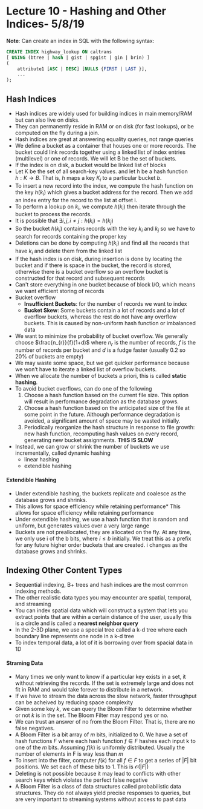 # Lecture 10 - Hashing and Other Indices- 5/8/19

**Note**: Can create an index in SQL with the following syntax:

```sql
CREATE INDEX highway_lookup ON caltrans
[ USING (btree | hash | gist | spgist | gin | brin) ]
(
    attribute1 [ASC | DESC] [NULLS {FIRST | LAST }],
    ...
);
```

## Hash Indices

* Hash indices are widely used for building indices in main
    memory/RAM but can also live on disks.
* They can permanently reside in RAM or on disk (for fast lookups),
    or be computed on the fly during a join.
* Hash indices are great at answering equality queries, not range queries
* We define a bucket as a container that houses one or more records.
    The bucket could link records together using a linked list of index
    entries (multilevel) or one of records. We will let B be the set of
    buckets.
* If the index is on disk, a bucket would be linked list of blocks
* Let K be the set of all search-key values. and let h be a hash
    function $h : K \rightarrow B$. That is, $h$ maps a key $K_i$ to a particular
    bucket $b$.
* To insert a new record into the index, we compute the hash function
    on the key $h(k_i)$ which gives a bucket address for the record. Then
    we add an index entry for the record to the list at offset i.
* To perform a lookup on $k_i$, we compute $h(k_i)$ then iterate through
    the bucket to process the records.
* It is possible that ${\exists i,j, i \ne j : h(k_i) = h(k_j)}$
* So the bucket $h(k_i)$ contains records with the key $k_i$ and $k_j$ so we have to
    search for records containing the proper key
* Deletions can be done by computing $h(k_i)$ and find all the records that have $k_i$
    and delete them from the linked list
* If the hash index is on disk, during insertion is done by locating the bucket and if
    there is space in the bucket, the record is stored, otherwise there is a bucket
    overflow so an overflow bucket is constructed for that record and subsequent records
* Can't store everything in one bucket because of block I/O, which means we want
    efficient storing of records
* Bucket overflow
    * **Insufficient Buckets**: for the number of records we want to index
    * **Bucket Skew**: Some buckets contain a lot of records and a
        lot of overflow buckets, whereas the rest do not have any
        overflow buckets. This is caused by non-uniform hash function or imbalanced data
* We want to minimize the probability of bucket overflow. We generally choose
    $\frac{n_{r}}{f}(1+d)$ where $n_r$ is the number of records, $f$ is the number of
    records per bucket and $d$ is a fudge faster (usually 0.2 so 20% of buckets are empty)
* We may waste some space, but we get quicker performance because we won’t have to
    iterate a linked list of overflow buckets.
* When we allocate the number of buckets a priori, this is called **static hashing**.
* To avoid bucket overflows, can do one of the following
    1. Choose a hash function based on the current file size. This option will result in
        performance degradation as the database grows.
    2. Choose a hash function based on the anticipated size of the
        file at some point in the future. Although performance
        degradation is avoided, a significant amount of space may be
        wasted initially.
    3. Periodically reorganize the hash structure in response to file
        growth: new hash function, recomputing hash values on every
        record, generating new bucket assignments. **THIS IS SLOW**
* Instead, we can grow or shrink the number of buckets we use incrementally, called
    dynamic hashing
    * linear hashing
    * extendible hashing

#### Extendible Hashing

* Under extendible hashing, the buckets replicate and coalesce as the
    database grows and shrinks.
* This allows for space efficiency while retaining performance* This allows for space
    efficiency while retaining performance
* Under extendible hashing, we use a hash function that is random
    and uniform, but generates values over a very large range
* Buckets are not preallocated, they are allocated on the fly. At any time, we only use
    i of the b bits, where $i \leq b$ initially. We treat this as a prefix for any future
    higher order buckets that are created. i changes as the database grows and shrinks.

## Indexing Other Content Types

* Sequential indexing, B+ trees and hash indices are the most common indexing methods.
* The other realistic data types you may encounter are spatial, temporal, and streaming
* You can index spatial data which will construct a system that lets you extract points
    that are within a certain distance of the user, usually this is a circle and is
    called a **nearest neighbor query**
* In the 2-3D plane, we use a special tree called a k-d tree where each boundary line
    represents one node in a k-d tree
* To index temporal data, a lot of it is borrowing over from spacial data in 1D

#### Straming Data

* Many times we only want to know if a particular key exists in a set,
    it without retrieving the records. If the set is extremely large and does not
    fit in RAM and would take forever to distribute in a network.
* If we have to stream the data across the slow network, faster throughput can be
    acheived by reducing space complexity
* Given some key $k$, we can query the Bloom Filter to determine
    whether or not $k$ is in the set. The Bloom Filter may respond yes
    or no.
* We can trust an answer of no from the Bloom Filter. That is, there are no false
    negatives.
* A Bloom Filter is a bit array of $m$ bits, initialized to 0. We have a set of hash
    functions $F$ where each hash function $f \in F$ hashes each input k to one of the
    $m$ bits. Assuming $f(k)$ is uniformly distributed. Usually the number of elements in
    F is way less than $m$
* To insert into the filter, computer $f(k)$ for all $f \in F$ to get a series of $|F|$
    bit positions. We set each of these bits to 1. This is $\mathcal{O}(|F|)$
* Deleting is not possible because it may lead to conflicts with other search keys which
    violates the perfect false negative
* A Bloom Filter is a class of data structures called probabilistic
    data structures. They do not always yield precise responses to
    queries, but are very important to streaming systems without access to past data
